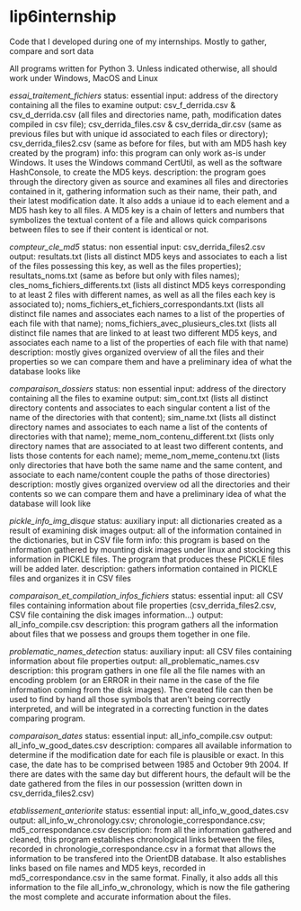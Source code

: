 # lip6internship
Code that I developed during one of my internships. Mostly to gather, compare and sort data

All programs written for Python 3. Unless indicated otherwise, all should work under Windows, MacOS and Linux

*essai_traitement_fichiers*
  status: essential
  input: address of the directory containing all the files to examine
  output: csv_f_derrida.csv & csv_d_derrida.csv (all files and directories name, path, modification dates compiled in csv file); csv_derrida_files.csv & csv_derrida_dir.csv (same as previous files but with unique id associated to each files or directory); csv_derrida_files2.csv (same as before for files, but with am MD5 hash key created by the program)
  info: this program can only work as-is under Windows. It uses the Windows command CertUtil, as well as the software HashConsole, to create the MD5 keys.
  description: the program goes through the directory given as source and examines all files and directories contained in it, gathering information such as their name, their path, and their latest modification date. It also adds a uniaue id to each element and a MD5 hash key to all files. A MD5 key is a chain of letters and numbers that symbolizes the textual content of a file and allows quick comparisons between files to see if their content is identical or not.

*compteur_cle_md5*
  status: non essential
  input: csv_derrida_files2.csv
  output: resultats.txt (lists all distinct MD5 keys and associates to each a list of the files possessing this key, as well as the files properties); resultats_noms.txt (same as before but only with files names); cles_noms_fichiers_differents.txt (lists all distinct MD5 keys corresponding to at least 2 files with different names, as well as all the files each key is associated to); noms_fichiers_et_fichiers_correspondants.txt (lists all distinct file names and associates each names to a list of the properties of each file with that name); noms_fichiers_avec_plusieurs_cles.txt (lists all distinct file names that are linked to at least two different MD5 keys, and associates each name to a list of the properties of each file with that name)
  description: mostly gives organized overview of all the files and their properties so we can compare them and have a preliminary idea of what the database looks like
  
*comparaison_dossiers*
  status: non essential
  input: address of the directory containing all the files to examine
  output: sim_cont.txt (lists all distinct directory contents and associates to each singular content a list of the name of the directories with that content); sim_name.txt (lists all distinct directory names and associates to each name a list of the contents of directories with that name); meme_nom_contenu_different.txt (lists only directory names that are associated to at least two different contents, and lists those contents for each name); meme_nom_meme_contenu.txt (lists only directories that have both the same name and the same content, and associate to each name/content couple the paths of those directories)
  description: mostly gives organized overview od all the directories and their contents so we can compare them and have a preliminary idea of what the database will look like
  
*pickle_info_img_disque*
  status: auxiliary
  input: all dictionaries created as a result of examining disk images
  output: all of the information contained in the dictionaries, but in CSV file form
  info: this program is based on the information gathered by mounting disk images under linux and stocking this information in PICKLE files. The program that produces these PICKLE files will be added later.
  description: gathers information contained in PICKLE files and organizes it in CSV files
  
*comparaison_et_compilation_infos_fichiers*
  status: essential
  input: all CSV files containing information about file properties (csv_derrida_files2.csv, CSV file containing the disk images information...)
  output: all_info_compile.csv
  description: this program gathers all the information about files that we possess and groups them together in one file.
  
*problematic_names_detection*
  status: auxiliary
  input: all CSV files containing information about file properties
  output: all_problematic_names.csv
  description: this program gathers in one file all the file names with an encoding problem (or an ERROR in their name in the case of the file information coming from the disk images). The created file can then be used to find by hand all those symbols that aren't being correctly interpreted, and will be integrated in a correcting function in the dates comparing program.

*comparaison_dates*
  status: essential
  input: all_info_compile.csv
  output: all_info_w_good_dates.csv
  description: compares all available information to determine if the modification date for each file is plausible or exact. In this case, the date has to be comprised between 1985 and October 9th 2004. If there are dates with the same day but different hours, the default will be the date gathered from the files in our possession (written down in csv_derrida_files2.csv)
  
*etablissement_anteriorite*
  status: essential
  input: all_info_w_good_dates.csv
  output: all_info_w_chronology.csv; chronologie_correspondance.csv; md5_correspondance.csv
  description: from all the information gathered and cleaned, this program establishes chronological links between the files, recorded in chronologie_correspondance.csv in a format that allows the information to be transfered into the OrientDB database. It also establishes links based on file names and MD5 keys, recorded in md5_correspondance.csv in the same format. Finally, it also adds all this information to the file all_info_w_chronology, which is now the file gathering the most complete and accurate information about the files.
